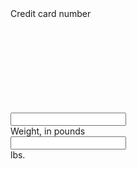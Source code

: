 
<form class="usa-form">
  <label class="usa-label" for="example-input-prefix">Credit card number</label>
  <div class="usa-input-group">
    <div class="usa-input-prefix" aria-hidden="true">
      <svg aria-hidden="true" role="img" focusable="false" class="usa-icon">
        <use xlink:href="/assets/img/sprite.svg#credit_card"></use>
      </svg>
    </div>
    <input
      id="example-input-prefix"
      class="usa-input"
      pattern="[0-9]*"
      inputmode="numeric"
    />
  </div>
   <label class="usa-label" for="example-input-suffix">Weight, in pounds</label>
  <div class="usa-input-group usa-input-group--sm">
    <input
      id="example-input-suffix"
      class="usa-input"
      pattern="[0-9]*"
      inputmode="numeric"
    />
    <div class="usa-input-suffix" aria-hidden="true">lbs.</div>
  </div>
</form>